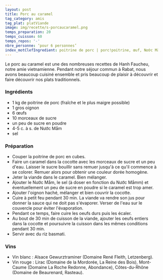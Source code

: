 ```yaml
---
layout: post
title: Porc au caramel
tag_category: amis
tag_plat: platViande
image: img/recette/s-porcaucaramel.png
temps_preparation: 20
temps_cuisson: 60
temps_repos: '-'
nbre_personne: ‘pour 6 personnes’
index_motClefIngredient: poitrine de porc | porc!poitrine, œuf, Nước Mắm
---
```

Le porc au caramel est une des nombreuses recettes de Hanh Faucheu, notre amie vietnamienne. Pendant notre séjour commun à Rabat, nous avons beaucoup cuisiné ensemble et pris beaucoup de plaisir à découvrir et faire découvrir nos plats traditionnels.

### Ingrédients
* 1 kg de poitrine de porc (fraîche et le plus maigre possible)
* 1 gros oignon
* 6 œufs
* 10 morceaux de sucre
* un peu de sucre en poudre
* 4-5 c. à s. de Nước Mắm
* sel


### Préparation
* Couper la poitrine de porc en cubes.
* Faire un caramel dans la cocotte avec les morceaux de sucre et un peu d'eau. Laisser le sucre bouillir sans remuer jusqu'à ce qu'il commence à se colorer. Remuer alors pour obtenir une couleur dorée homogène.
* Jeter la viande dans le caramel. Bien mélanger.
* Ajouter le Nước Mắm, le sel (à doser en fonction du Nước Mắmm) et éventuellement un peu de sucre en poudre si le caramel est trop amer.
* Ajouter l'oignon haché, mélanger et bien couvrir la cocotte.
* Cuire à petit feu pendant 30 min. La viande va rendre son jus pour donner la sauce qui ne doit pas s'évaporer. Verser de l'eau sur le couvercle pour éviter l'évaporation.
* Pendant ce temps, faire cuire les oeufs durs puis les écaler.
* Au bout de 30 min de cuisson de la viande, ajouter les oeufs entiers dans la cocotte et poursuivre la cuisson dans les mêmes conditions pendant 30 min.
* Servir avec du riz basmati.


### Vins
* Vin blanc : Alsace Gewurztraminer (Domaine René Fleith, Letzenberg).
* Vin rouge : Lirac	(Domaine de la Mordorée, La Reine des Bois), Mont-Caume (Domaine La Roche Redonne, Abondance), Côtes-du-Rhône (Domaine de Beaurenard, Rasteau).

